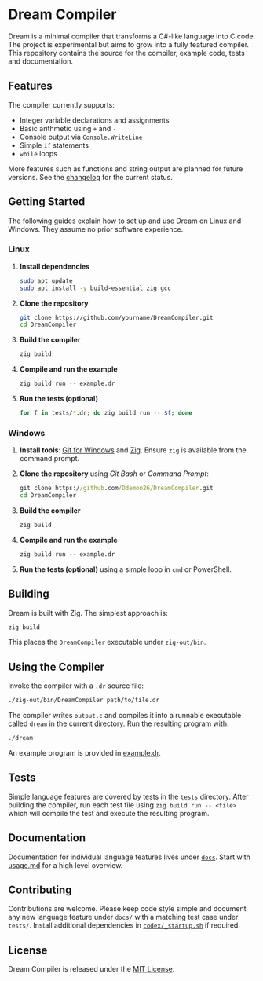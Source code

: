 # Dream Compiler

Dream is a minimal compiler that transforms a C#-like language into C code. The project is experimental but aims to grow into a fully featured compiler. This repository contains the source for the compiler, example code, tests and documentation.

## Features

The compiler currently supports:

- Integer variable declarations and assignments
- Basic arithmetic using `+` and `-`
- Console output via `Console.WriteLine`
- Simple `if` statements
- `while` loops

More features such as functions and string output are planned for future versions. See the [changelog](docs/changelog.md) for the current status.

## Getting Started

The following guides explain how to set up and use Dream on Linux and Windows. They assume no prior software experience.

### Linux

1. **Install dependencies**

   ```bash
   sudo apt update
   sudo apt install -y build-essential zig gcc
   ```

2. **Clone the repository**

   ```bash
   git clone https://github.com/yourname/DreamCompiler.git
   cd DreamCompiler
   ```

3. **Build the compiler**

   ```bash
   zig build
   ```

4. **Compile and run the example**

   ```bash
   zig build run -- example.dr
   ```

5. **Run the tests (optional)**

   ```bash
   for f in tests/*.dr; do zig build run -- $f; done
   ```

### Windows

1. **Install tools**: [Git for Windows](https://git-scm.com/) and [Zig](https://ziglang.org/download/). Ensure `zig` is available from the command prompt.

2. **Clone the repository** using *Git Bash* or *Command Prompt*:

   ```cmd
   git clone https://github.com/Ddemon26/DreamCompiler.git
   cd DreamCompiler
   ```

3. **Build the compiler**

   ```cmd
   zig build
   ```

4. **Compile and run the example**

   ```cmd
   zig build run -- example.dr
   ```

5. **Run the tests (optional)** using a simple loop in `cmd` or PowerShell.

## Building

Dream is built with Zig. The simplest approach is:

```bash
zig build
```

This places the `DreamCompiler` executable under `zig-out/bin`.

## Using the Compiler

Invoke the compiler with a `.dr` source file:

```bash
./zig-out/bin/DreamCompiler path/to/file.dr
```

The compiler writes `output.c` and compiles it into a runnable executable called `dream` in the current directory. Run the resulting program with:

```bash
./dream
```

An example program is provided in [example.dr](example.dr).

## Tests

Simple language features are covered by tests in the [`tests`](tests) directory. After building the compiler, run each test file using `zig build run -- <file>` which will compile the test and execute the resulting program.

## Documentation

Documentation for individual language features lives under [`docs`](docs). Start with [usage.md](docs/usage.md) for a high level overview.

## Contributing

Contributions are welcome. Please keep code style simple and document any new language feature under `docs/` with a matching test case under `tests/`. Install additional dependencies in [`codex/_startup.sh`](codex/_startup.sh) if required.

## License

Dream Compiler is released under the [MIT License](LICENSE).
